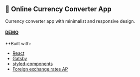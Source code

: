 ## 🧮 Online Currency Converter App
Currency converter app with minimalist and responsive design.
#### [DEMO](https://mb-currency-converter.netlify.app/)

**Built with:
* [React](https://reactjs.org/)
* [Gatsby](https://www.gatsbyjs.com/)
* [styled-components](https://styled-components.com/)
* [Foreign exchange rates AP](https://exchangeratesapi.io/)
